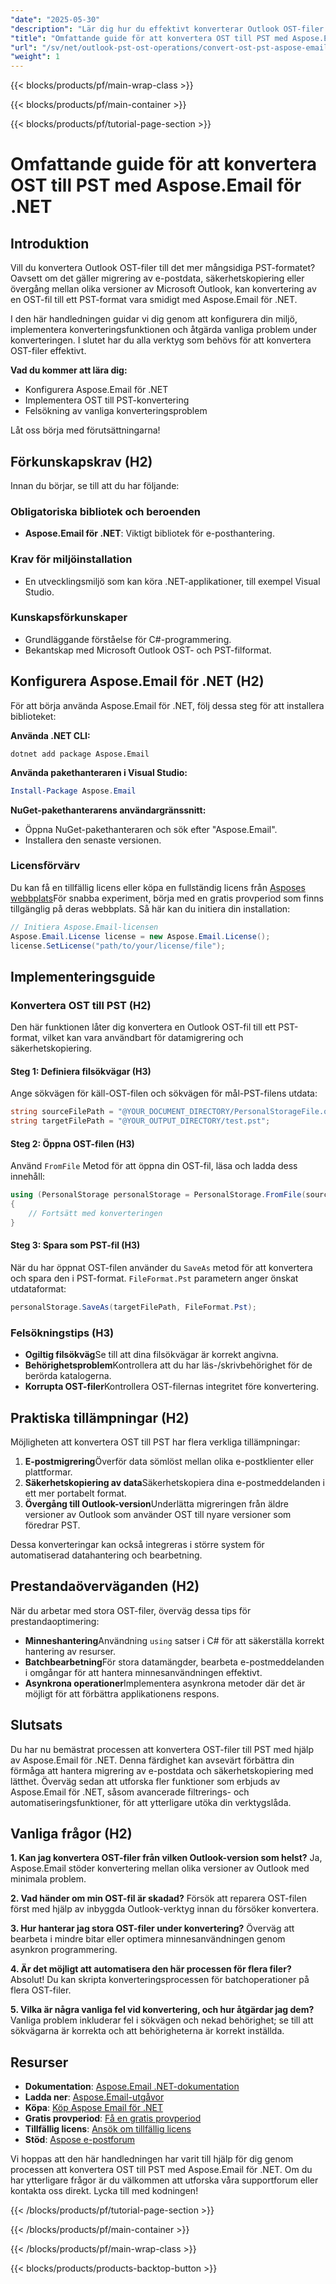 ```yaml
---
"date": "2025-05-30"
"description": "Lär dig hur du effektivt konverterar Outlook OST-filer till PST-format med Aspose.Email för .NET. Den här guiden täcker installation, implementering och felsökning."
"title": "Omfattande guide för att konvertera OST till PST med Aspose.Email för .NET"
"url": "/sv/net/outlook-pst-ost-operations/convert-ost-pst-aspose-email-net/"
"weight": 1
---
```


{{< blocks/products/pf/main-wrap-class >}}

{{< blocks/products/pf/main-container >}}

{{< blocks/products/pf/tutorial-page-section >}}
# Omfattande guide för att konvertera OST till PST med Aspose.Email för .NET

## Introduktion

Vill du konvertera Outlook OST-filer till det mer mångsidiga PST-formatet? Oavsett om det gäller migrering av e-postdata, säkerhetskopiering eller övergång mellan olika versioner av Microsoft Outlook, kan konvertering av en OST-fil till ett PST-format vara smidigt med Aspose.Email för .NET.

I den här handledningen guidar vi dig genom att konfigurera din miljö, implementera konverteringsfunktionen och åtgärda vanliga problem under konverteringen. I slutet har du alla verktyg som behövs för att konvertera OST-filer effektivt.

**Vad du kommer att lära dig:**
- Konfigurera Aspose.Email för .NET
- Implementera OST till PST-konvertering
- Felsökning av vanliga konverteringsproblem

Låt oss börja med förutsättningarna!

## Förkunskapskrav (H2)
Innan du börjar, se till att du har följande:

### Obligatoriska bibliotek och beroenden
- **Aspose.Email för .NET**: Viktigt bibliotek för e-posthantering.
  
### Krav för miljöinstallation
- En utvecklingsmiljö som kan köra .NET-applikationer, till exempel Visual Studio.

### Kunskapsförkunskaper
- Grundläggande förståelse för C#-programmering.
- Bekantskap med Microsoft Outlook OST- och PST-filformat.

## Konfigurera Aspose.Email för .NET (H2)
För att börja använda Aspose.Email för .NET, följ dessa steg för att installera biblioteket:

**Använda .NET CLI:**

```shell
dotnet add package Aspose.Email
```

**Använda pakethanteraren i Visual Studio:**

```powershell
Install-Package Aspose.Email
```

**NuGet-pakethanterarens användargränssnitt:**
- Öppna NuGet-pakethanteraren och sök efter "Aspose.Email".
- Installera den senaste versionen.

### Licensförvärv
Du kan få en tillfällig licens eller köpa en fullständig licens från [Asposes webbplats](https://purchase.aspose.com/buy)För snabba experiment, börja med en gratis provperiod som finns tillgänglig på deras webbplats. Så här kan du initiera din installation:

```csharp
// Initiera Aspose.Email-licensen
Aspose.Email.License license = new Aspose.Email.License();
license.SetLicense("path/to/your/license/file");
```

## Implementeringsguide

### Konvertera OST till PST (H2)
Den här funktionen låter dig konvertera en Outlook OST-fil till ett PST-format, vilket kan vara användbart för datamigrering och säkerhetskopiering.

#### Steg 1: Definiera filsökvägar (H3)
Ange sökvägen för käll-OST-filen och sökvägen för mål-PST-filens utdata:

```csharp
string sourceFilePath = "@YOUR_DOCUMENT_DIRECTORY/PersonalStorageFile.ost";
string targetFilePath = "@YOUR_OUTPUT_DIRECTORY/test.pst";
```

#### Steg 2: Öppna OST-filen (H3)
Använd `FromFile` Metod för att öppna din OST-fil, läsa och ladda dess innehåll:

```csharp
using (PersonalStorage personalStorage = PersonalStorage.FromFile(sourceFilePath))
{
    // Fortsätt med konverteringen
}
```

#### Steg 3: Spara som PST-fil (H3)
När du har öppnat OST-filen använder du `SaveAs` metod för att konvertera och spara den i PST-format. `FileFormat.Pst` parametern anger önskat utdataformat:

```csharp
personalStorage.SaveAs(targetFilePath, FileFormat.Pst);
```

### Felsökningstips (H3)
- **Ogiltig filsökväg**Se till att dina filsökvägar är korrekt angivna.
- **Behörighetsproblem**Kontrollera att du har läs-/skrivbehörighet för de berörda katalogerna.
- **Korrupta OST-filer**Kontrollera OST-filernas integritet före konvertering.

## Praktiska tillämpningar (H2)
Möjligheten att konvertera OST till PST har flera verkliga tillämpningar:

1. **E-postmigrering**Överför data sömlöst mellan olika e-postklienter eller plattformar.
2. **Säkerhetskopiering av data**Säkerhetskopiera dina e-postmeddelanden i ett mer portabelt format.
3. **Övergång till Outlook-version**Underlätta migreringen från äldre versioner av Outlook som använder OST till nyare versioner som föredrar PST.

Dessa konverteringar kan också integreras i större system för automatiserad datahantering och bearbetning.

## Prestandaöverväganden (H2)
När du arbetar med stora OST-filer, överväg dessa tips för prestandaoptimering:

- **Minneshantering**Användning `using` satser i C# för att säkerställa korrekt hantering av resurser.
- **Batchbearbetning**För stora datamängder, bearbeta e-postmeddelanden i omgångar för att hantera minnesanvändningen effektivt.
- **Asynkrona operationer**Implementera asynkrona metoder där det är möjligt för att förbättra applikationens respons.

## Slutsats

Du har nu bemästrat processen att konvertera OST-filer till PST med hjälp av Aspose.Email för .NET. Denna färdighet kan avsevärt förbättra din förmåga att hantera migrering av e-postdata och säkerhetskopiering med lätthet. Överväg sedan att utforska fler funktioner som erbjuds av Aspose.Email för .NET, såsom avancerade filtrerings- och automatiseringsfunktioner, för att ytterligare utöka din verktygslåda.

## Vanliga frågor (H2)

**1. Kan jag konvertera OST-filer från vilken Outlook-version som helst?**
Ja, Aspose.Email stöder konvertering mellan olika versioner av Outlook med minimala problem.

**2. Vad händer om min OST-fil är skadad?**
Försök att reparera OST-filen först med hjälp av inbyggda Outlook-verktyg innan du försöker konvertera.

**3. Hur hanterar jag stora OST-filer under konvertering?**
Överväg att bearbeta i mindre bitar eller optimera minnesanvändningen genom asynkron programmering.

**4. Är det möjligt att automatisera den här processen för flera filer?**
Absolut! Du kan skripta konverteringsprocessen för batchoperationer på flera OST-filer.

**5. Vilka är några vanliga fel vid konvertering, och hur åtgärdar jag dem?**
Vanliga problem inkluderar fel i sökvägen och nekad behörighet; se till att sökvägarna är korrekta och att behörigheterna är korrekt inställda.

## Resurser
- **Dokumentation**: [Aspose.Email .NET-dokumentation](https://reference.aspose.com/email/net/)
- **Ladda ner**: [Aspose.Email-utgåvor](https://releases.aspose.com/email/net/)
- **Köpa**: [Köp Aspose Email för .NET](https://purchase.aspose.com/buy)
- **Gratis provperiod**: [Få en gratis provperiod](https://releases.aspose.com/email/net/)
- **Tillfällig licens**: [Ansök om tillfällig licens](https://purchase.aspose.com/temporary-license/)
- **Stöd**: [Aspose e-postforum](https://forum.aspose.com/c/email/10)

Vi hoppas att den här handledningen har varit till hjälp för dig genom processen att konvertera OST till PST med Aspose.Email för .NET. Om du har ytterligare frågor är du välkommen att utforska våra supportforum eller kontakta oss direkt. Lycka till med kodningen!

{{< /blocks/products/pf/tutorial-page-section >}}

{{< /blocks/products/pf/main-container >}}

{{< /blocks/products/pf/main-wrap-class >}}

{{< blocks/products/products-backtop-button >}}